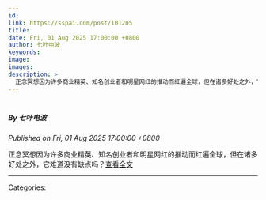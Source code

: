 ```yaml
---
id: 
link: https://sspai.com/post/101205
title: 
date: Fri, 01 Aug 2025 17:00:00 +0800
author: 七叶电波
keywords: 
image: 
images: 
description: >
  正念冥想因为许多商业精英、知名创业者和明星网红的推动而红遍全球，但在诸多好处之外，它难道没有缺点吗？查看全文
---
```

# 
##### By 七叶电波
_Published on Fri, 01 Aug 2025 17:00:00 +0800_

正念冥想因为许多商业精英、知名创业者和明星网红的推动而红遍全球，但在诸多好处之外，它难道没有缺点吗？[查看全文](https://sspai.com/post/101205)

---
Categories: 